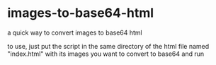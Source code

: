 # images-to-base64-html
a quick way to convert images to base64 html

to use, just put the script in the same directory of the html file named "index.html" with its images you want to convert to base64 and run 
